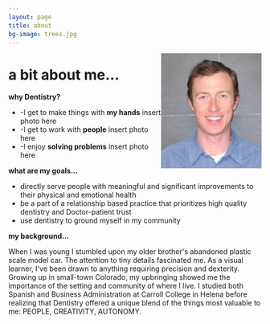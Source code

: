 ```yaml
---
layout: page
title: about
bg-image: trees.jpg
---
```


<img src="/assets/img/profile/faceprofile_sm.jpg" style="float:right;" class="mr12 border border--gray border--2"/>

# a bit about me...

**why Dentistry?**

- -I get to make things with **my hands**
insert photo here
- -I get to work with **people**
insert photo here
- -I enjoy **solving problems**
insert photo here

**what are my goals...**

- directly serve people with meaningful and significant improvements to their physical and emotional health
- be a part of a relationship based practice that prioritizes high quality dentistry and Doctor-patient trust
- use dentistry to ground myself in my community

**my background...**

When I was young I stumbled upon my older brother's abandoned plastic scale model car. The attention to tiny details fascinated me. As a visual learner, I've been drawn to anything requiring precision and dexterity.
Growing up in small-town Colorado, my upbringing showed me the importance of the setting and community of where I live. I studied both Spanish and Business Administration at Carroll College in Helena before realizing that Dentistry offered a unique blend of the things most valuable to me: PEOPLE, CREATIVITY, AUTONOMY.
